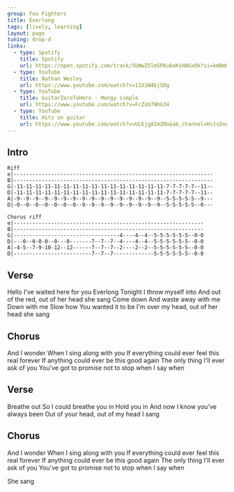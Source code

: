 ```yaml
---
group: Foo Fighters
title: Everlong
tags: [lively, learning]
layout: page
tuning: drop-d
links:
  - type: Spotify
    title: Spotify
    url: https://open.spotify.com/track/5UWwZ5lm5PKu6eKsHAGxOk?si=kmBmM-AmTOCZ0S_MCSR3yA
  - type: YouTube
    title: Nathan Wesley
    url: https://www.youtube.com/watch?v=11X1W4kjSDg
  - type: YouTube
    title: GuitarZeroToHero - Mongy simple
    url: https://www.youtube.com/watch?v=FcZxb7NhG34
  - type: YouTube
    title: Hits on guitar
    url: https://www.youtube.com/watch?v=ULEjgAIm3Do&ab_channel=HitsOnAcousticGuitar
---
```


## Intro

```chordpro
Riff
e|----------------------------------------------------------------
B|----------------------------------------------------------------
G|-11-11-11-11-11-11-11-11-11-11-11-11-11-11-11-11-7-7-7-7-7--11--
D|-11-11-11-11-11-11-11-11-11-11-11-11-11-11-11-11-7-7-7-7-7--11--
A|-9--9--9--9--9--9--9--9--9--9--9--9--9--9--9--9--5-5-5-5-5--9---
D|-0--0--0--0--0--0--0--9--9--9--9--9--9--9--9--9--5-5-5-5-5--0---

Chorus riff
e|-------------------------------------------------------------
B|-------------------------------------------------------------
G|----------------------------------4----4--4--5-5-5-5-5-5--0-0
D|---0--0-0-0--0---0-------7--7--7--4----4--4--5-5-5-5-5-5--0-0
A|-4-5--7-9-10-12--12------7--7--7--2----2--2--5-5-5-5-5-5--0-0
D|-------------------------7--7--7-------------5-5-5-5-5-5--0-0
```

## Verse

Hello    I've waited here for you     Everlong
Tonight  I throw myself into   And out of the red, out of her head she sang
Come down   And waste away with me    Down with me
Slow how    You wanted it to be  I'm over my head, out of her head she sang 

## Chorus

And I wonder
When I sing along with you
If everything could ever feel this real forever
If anything could ever be this good again
The only thing I'll ever ask of you
You've got to promise not to stop when I say when

## Verse

Breathe out   So I could breathe you in   Hold you in
And now   I know you've always been  Out of your head, out of my head I sang

## Chorus

And I wonder
When I sing along with you
If everything could ever feel this real forever
If anything could ever be this good again
The only thing I'll ever ask of you
You've got to promise not to stop when I say when

She sang
